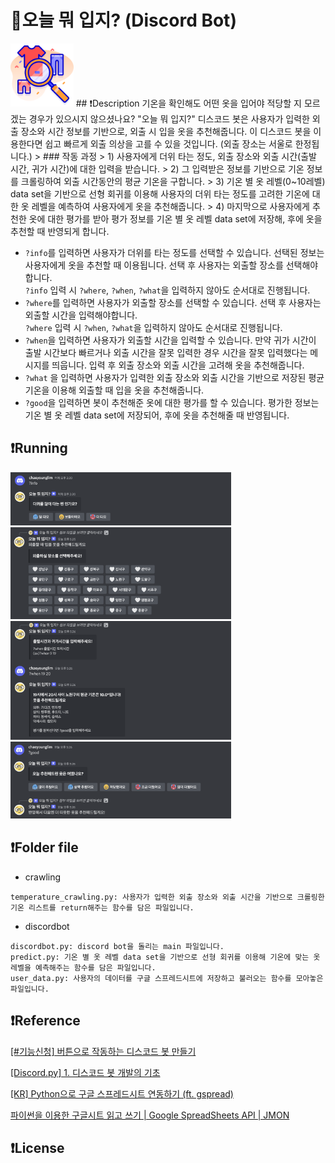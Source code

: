  👕오늘 뭐 입지? (Discord Bot)
 =============
<img src="./img/2.png" width="20%"/>
## ❗️Description
기온을 확인해도 어떤 옷을 입어야 적당할 지 모르겠는 경우가 있으시지 않으셨나요? "오늘 뭐 입지?" 디스코드 봇은 사용자가 입력한 외출 장소와 시간 정보를 기반으로, 외출 시 입을 옷을 추천해줍니다. 이 디스코드 봇을 이용한다면 쉽고 빠르게 외출 의상을 고를 수 있을 것입니다.
(외출 장소는 서울로 한정됩니다.)
> ### 작동 과정
> 1) 사용자에게 더위 타는 정도, 외출 장소와 외출 시간(출발 시간, 귀가 시간)에 대한 입력을 받습니다.
> 2) 그 입력받은 정보를 기반으로 기온 정보를 크롤링하여 외출 시간동안의 평균 기온을 구합니다.
> 3) 기온 별 옷 레벨(0~10레벨) data set을 기반으로 선형 회귀를 이용해 사용자의 더위 타는 정도를 고려한 기온에 대한 옷 레벨을 예측하여 사용자에게 옷을 추천해줍니다.
> 4) 마지막으로 사용자에게 추천한 옷에 대한 평가를 받아 평가 정보를 기온 별 옷 레벨 data set에 저장해, 후에 옷을 추천할 때 반영되게 합니다.

- `?info`를 입력하면 사용자가 더위를 타는 정도를 선택할 수 있습니다. 선택된 정보는 사용자에게 옷을 추천할 때 이용됩니다. 선택 후 사용자는 외출할 장소를 선택해야합니다.  
  `?info` 입력 시 `?where`, `?when`, `?what`을 입력하지 않아도 순서대로 진행됩니다.
- `?where`를 입력하면 사용자가 외출할 장소를 선택할 수 있습니다. 선택 후 사용자는 외출할 시간을 입력해야합니다.  
  `?where` 입력 시 `?when`, `?what`을 입력하지 않아도 순서대로 진행됩니다.
- `?when`을 입력하면 사용자가 외출할 시간을 입력할 수 있습니다. 만약 귀가 시간이 출발 시간보다 빠르거나 외출 시간을 잘못 입력한 경우 시간을 잘못 입력했다는 메시지를 띄웁니다. 입력 후  외출 장소와 외출 시간을 고려해 옷을 추천해줍니다.
- `?what` 을 입력하면 사용자가 입력한 외출 장소와 외출 시간을 기반으로 저장된 평균 기온을 이용해 외출할 때 입을 옷을 추천해줍니다.
- `?good`을 입력하면 봇이 추천해준 옷에 대한 평가를 할 수 있습니다. 평가한 정보는 기온 별 옷 레벨 data set에 저장되어, 후에 옷을 추천해줄 때 반영됩니다.  

## ❗️Running
<img src="./img/info1.png" width="70%"/>
<img src="./img/where.png" width="70%"/>
<img src="./img/when.png" width="70%"/>
<img src="./img/good.png" width="70%"/>  


## ❗️Folder file
- crawling
```
temperature_crawling.py: 사용자가 입력한 외출 장소와 외출 시간을 기반으로 크롤링한 기온 리스트를 return해주는 함수를 담은 파일입니다.
```
- discordbot
```
discordbot.py: discord bot을 돌리는 main 파일입니다.
predict.py: 기온 별 옷 레벨 data set을 기반으로 선형 회귀를 이용해 기온에 맞는 옷 레벨을 예측해주는 함수를 담은 파일입니다.
user_data.py: 사용자의 데이터를 구글 스프레드시트에 저장하고 불러오는 함수를 모아놓은 파일입니다.
```  

## ❗️Reference
[[#기능신청] 버튼으로 작동하는 디스코드 봇 만들기](https://www.youtube.com/watch?v=xPAEcn99JxY)  

[[Discord.py] 1. 디스코드 봇 개발의 기초](https://www.jongung.com/199)  

[[KR] Python으로 구글 스프레드시트 연동하기 (ft. gspread)](https://lucaseo.github.io/posts/2020-04-12-python-spreadsheet-gspread/)  

[파이썬을 이용한 구글시트 읽고 쓰기 | Google SpreadSheets API | JMON](https://velog.io/@jmon/%EA%B5%AC%EA%B8%80%EC%8B%9C%ED%8A%B8-API-%EB%A5%BC-%EC%9D%B4%EC%9A%A9%ED%95%9C-%EC%9D%BD%EA%B3%A0-%EC%93%B0%EA%B8%B0-Google-SpreadSheets-API-JMON)  


## ❗️License
